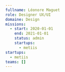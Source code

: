 ```yaml
---
fullname: Léonore Maguet
role: Designer UX/UI
domaine: Design
missions:
  - start: 2020-01-01
    end: 2021-01-01
    status: admin
    startups:
      - metiis
startups:
  - metiis
teams: []
---
```

